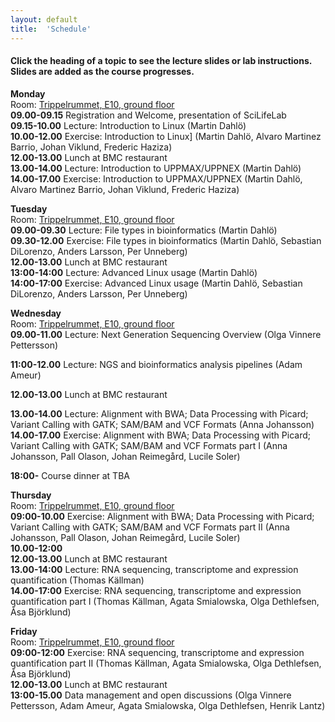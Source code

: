 ```yaml
---
layout: default
title:  'Schedule'
---
```


#### Click the heading of a topic to see the lecture slides or lab instructions. Slides are added as the course progresses.

**Monday**  
Room: [Trippelrummet, E10, ground floor](../common/images/bmc_map.jpg)   
**09.00-09.15** Registration and Welcome, presentation of SciLifeLab  
**09.15-10.00** Lecture: Introduction to Linux (Martin Dahlö)  
**10.00-12.00** Exercise: Introduction to Linux] (Martin Dahlö, Alvaro Martinez Barrio, Johan Viklund, Frederic Haziza)  
**12.00-13.00** Lunch at BMC restaurant  
**13.00-14.00** Lecture: Introduction to UPPMAX/UPPNEX (Martin Dahlö)  
**14.00-17.00** Exercise: Introduction to UPPMAX/UPPNEX (Martin Dahlö, Alvaro Martinez Barrio, Johan Viklund, Frederic Haziza)   

**Tuesday**  
Room: [Trippelrummet, E10, ground floor](../common/images/bmc_map.jpg)   
**09.00-09.30** Lecture: File types in bioinformatics (Martin Dahlö)  
**09.30-12.00** Exercise: File types in bioinformatics (Martin Dahlö, Sebastian DiLorenzo, Anders Larsson, Per Unneberg)  
**12.00-13.00** Lunch at BMC restaurant  
**13:00-14:00** Lecture: Advanced Linux usage (Martin Dahlö)  
**14:00-17:00** Exercise: Advanced Linux usage (Martin Dahlö, Sebastian DiLorenzo, Anders Larsson, Per Unneberg)  

**Wednesday**  
Room: [Trippelrummet, E10, ground floor](../common/images/bmc_map.jpg)   
**09.00-11.00** Lecture: Next Generation Sequencing Overview (Olga Vinnere Pettersson)

**11:00-12.00** Lecture: NGS and bioinformatics analysis pipelines (Adam Ameur)

**12.00-13.00** Lunch at BMC restaurant  

**13.00-14.00** Lecture: Alignment with BWA; Data Processing with Picard; Variant Calling with GATK; SAM/BAM and VCF Formats (Anna Johansson)
**14.00-17.00** Exercise: Alignment with BWA; Data Processing with Picard; Variant Calling with GATK; SAM/BAM and VCF Formats part I (Anna Johansson, Pall Olason, Johan Reimegård, Lucile Soler)

**18:00-** Course dinner at TBA  

**Thursday**  
Room: [Trippelrummet, E10, ground floor](../common/images/bmc_map.jpg)   
**09:00-10.00** Exercise: Alignment with BWA; Data Processing with Picard; Variant Calling with GATK; SAM/BAM and VCF Formats part II (Anna Johansson, Pall Olason, Johan Reimegård, Lucile Soler)  
**10.00-12:00**   
**12.00-13.00** Lunch at BMC restaurant  
**13.00-14:00** Lecture: RNA sequencing, transcriptome and expression quantification (Thomas Källman)  
**14.00-17:00** Exercise: RNA sequencing, transcriptome and expression quantification part I (Thomas Källman, Agata Smialowska, Olga Dethlefsen, Åsa Björklund)

**Friday**  
Room: [Trippelrummet, E10, ground floor](../common/images/bmc_map.jpg)   
**09:00-12:00** Exercise: RNA sequencing, transcriptome and expression quantification part II (Thomas Källman, Agata Smialowska, Olga Dethlefsen, Åsa Björklund)  
**12.00-13.00** Lunch at BMC restaurant  
**13:00-15.00** Data management and open discussions (Olga Vinnere Pettersson, Adam Ameur, Agata Smialowska, Olga Dethlefsen, Henrik Lantz)     
